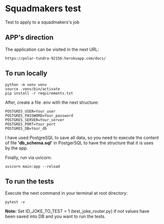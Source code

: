 # Squadmakers test

Test to apply to a squadmakers's job

## APP's direction

The application can be visited in the next URL:

    https://polar-tundra-92156.herokuapp.com/docs/

## To run locally

    python -m venv venv
    source .venv/bin/activate
    pip install -r requirements.txt

After, create a file .env with the next structure:
    
    POSTGRES_USER=Your_user
    POSTGRES_PASSWORD=Your_password
    POSTGRES_SERVER=Your_server
    POSTGRES_PORT=Your_port
    POSTGRES_DB=Your_db

I have used PostgreSQL to save all data, so you need to execute the content of file **'db_schema.sql'** in PostgerSQL to have 
the structure that it is uses by the app. 

Finally, run via uvicorn:

    uvicorn main:app --reload


## To run the tests

Execute the next command in your terminal at root directory:

    pytest -v

**Note:** Set ID_JOKE_TO_TEST = 1 (test_joke_router.py) if not values have been saved into DB
and you want to run the tests.